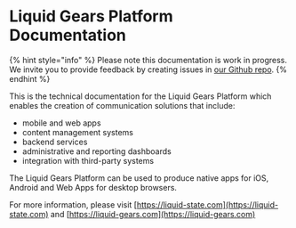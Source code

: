 # Liquid Gears Platform Documentation

{% hint style="info" %}
Please note this documentation is work in progress. We invite you to provide feedback by creating issues in [our Github repo](https://github.com/liquid-state/lg-platform-docs).
{% endhint %}

This is the technical documentation for the Liquid Gears Platform which enables the creation of communication solutions that include:

* mobile and web apps
* content management systems
* backend services
* administrative and reporting dashboards
* integration with third-party systems

The Liquid Gears Platform can be used to produce native apps for iOS, Android and Web Apps for desktop browsers.

For more information, please visit [https://liquid-state.com](https://liquid-state.com) and [https://liquid-gears.com](https://liquid-gears.com)

